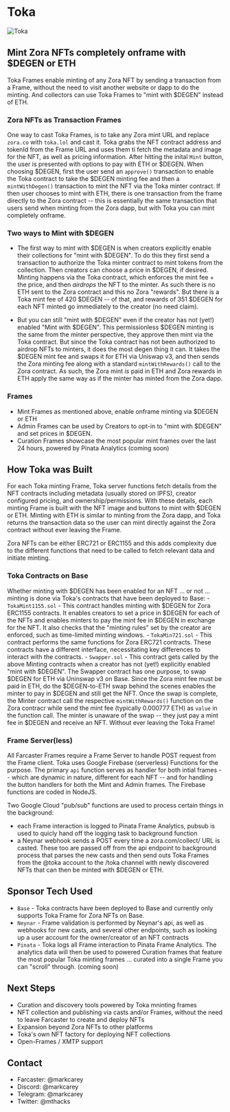 # Toka
![Toka](https://toka.lol/images/toka64.png)

## Mint Zora NFTs completely onframe with $DEGEN or ETH
Toka Frames enable minting of any Zora NFT by sending a transaction from a Frame, without the need to visit another website or dapp to do the minting. And collectors can use Toka Frames to "mint with $DEGEN" instead of ETH.

### Zora NFTs as Transaction Frames
One way to cast Toka Frames, is to take any Zora mint URL and replace `zora.co` with `toka.lol` and cast it. Toka grabs the NFT contract address and tokenId from the Frame URL and uses them ti fetch the metadata and image for the NFT, as well as pricing information. After hitting the inital `Mint` button, the user is presented with options to pay with ETH or $DEGEN. When choosing $DEGEN, first the user send an `approve()` transaction to enable the Toka contract to take the $DEGEN minting fee and then a `mintWithDegen()` transaction to mint the NFT via the Toka minter contract. If then user chooses to mint with ETH, there is one transaction from the frame directly to the Zora contract -- this is essentially the same transaction that users send when minting from the Zora dapp, but with Toka you can mint completely onframe.

### Two ways to Mint with $DEGEN
- The first way to mint with $DEGEN is when creators explicitly enable their collections for "mint with $DEGEN". To do this they first send a transaction to authorize the Toka minter contract to mint tokens from the collection. Then creators can choose a price in $DEGEN, if desired. Minting happens via the Toka contract, which enforces the mint fee + the price, and then _airdrops_ the NFT to the minter. As such there is no ETH sent to the Zora contract and this no Zora "rewards". But there is a Toka mint fee of 420 $DEGEN -- of that, and rewards of 351 $DEGEN for each NFT minted go immediately to the creator (no need claim).

- But you can still "mint with $DEGEN" even if the creator has not (yet!) enabled "Mint with $DEGEN". This permissionless $DEGEN minting is the same from the minter perspective, they approve then mint via the Toka contract. But since the Toka contract has not been authorized to airdrop NFTs to minters, it does the most degen thing it can. It takes the $DEGEN mint fee and swaps it for ETH via Uniswap v3, and then sends the Zora minting fee along with a standard `mintWithRewards()` call to the Zora contract. As such, the Zora mint _is_ paid in ETH and Zora rewards in ETH apply the same way as if the minter has minted from the Zora dapp.

### Frames
- Mint Frames as mentioned above, enable onframe minting via $DEGEN or ETH
- Admin Frames can be used by Creators to opt-in to "mint with $DEGEN" and set prices in $DEGEN.
- Curation Frames showcase the most popular mint frames over the last 24 hours, powered by Pinata Analytics (coming soon)

## How Toka was Built
For each Toka minting Frame, Toka server functions fetch details from the NFT contracts including metadata (usually stored on IPFS), creator configured pricing, and ownership/permissions. With these details, each minting Frame is built with the NFT image and buttons to mint with $DEGEN or ETH. Minting with ETH is similar to minting from the Zora dapp, and Toka returns the transaction data so the user can mint directly against the Zora contract without ever leaving the Frame.

Zora NFTs can be either ERC721 or ERC1155 and this adds complexity due to the different functions that need to be called to fetch relevant data and initiate minting.

### Toka Contracts on Base
Whether minting with $DEGEN has been enabled for an NFT ... or not ... minting is done via Toka's contracts that have been deployed to Base:
    - `TokaMint1155.sol` - This contract handles minting with $DEGEN for Zora ERC1155 contracts. It enables creators to set a price in $DEGEN for each of the NFTs and enables minters to pay the mint fee in $DEGEN in exchange for the NFT. It also checks that the "minting rules" set by the creator are enforced, such as time-limited minting windows.
    - `TokaMin721.sol` - This contract performs the same functions for Zora ERC721 contracts. These contracts have a different interface, necessitating key differences to interact with the contracts.
    - `Swapper.sol` - This contract gets called by the above Minting contracts when a creator has not (yet!) explicitly enabled "mint with $DEGEN". The Swapper contract has one purpose, to swap $DEGEN for ETH via Uninswap v3 on Base. Since the Zora mint fee must be paid in ETH, do the $DEGEN-to-ETH swap behind the scenes enables the minter to pay in $DEGEN and still get the NFT. Once the swap is complete, the Minter contract call the respective `mintWithRewards()` function on the Zora contracr while send the mint fee (typically 0.000777 ETH) as `value` in the function call. The minter is unaware of the swap -- they just pay a mint fee in $DEGEN and receive an NFT. Without ever leaving the Toka Frame!

### Frame Server(less)
All Farcaster Frames require a Frame Server to handle POST request from the Frame client. Toka uses Google Firebase (serverless) Functions for the purpose. The primary `api` function serves as  handler for both intial frames -- which are dynamic in nature, different for each NFT -- and for handling the button handlers for both the Mint and Admin frames. The Firebase functions are coded in NodeJS.

Two Google Cloud "pub/sub" functions are used to process certain things in the background:
- each Frame interaction is logged to Pinata Frame Analytics, pubsub is used to quicly hand off the logging task to background function
- a Neynar webhook sends a POST every time a zora.com/collect/ URL is casted. These too are passed off from the api endpoint to background process that parses the new casts and then send outs Toka Frames from the @toka account to the /toka channel with newly discovered NFTs that can then be minted with $DEGEN or ETH.

## Sponsor Tech Used
- `Base` - Toka contracts have been deployed to Base and currently only supports Toka Frame for Zora NFTs on Base. 
- `Neynar` - Frame validation is performed by Neynar's api, as well as webhooks for new casts, and several other endpoints, such as looking up a user account for the owner/creator of an NFT contracts
- `Pinata` - Toka logs all Frame interaction to Pinata Frame Analytics. The analytics data will then be used to powered Curation frames that feature the most popular Toka minting frames ... curated into a single Frame you can "scroll" through. (coming soon)

## Next Steps
- Curation and discovery tools powered by Toka mninting frames
- NFT collection and publishing via casts and/or Frames, without the need to leave Farcaster to create and deploy NFTs
- Expansion beyond Zora NFTs to other platforms
- Toka's own NFT factory for deploying NFT collections
- Open-Frames / XMTP support

## Contact
- Farcaster: @markcarey
- Discord: @markcarey
- Telegram: @markcarey
- Twitter: @mthacks




